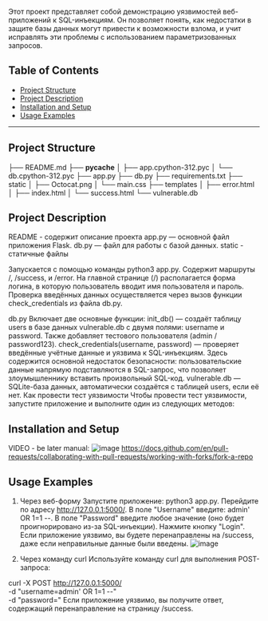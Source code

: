 Этот проект представляет собой демонстрацию уязвимостей веб-приложений к SQL-инъекциям. Он позволяет понять, как недостатки в защите базы данных могут привести к возможности взлома, и учит исправлять эти проблемы с использованием параметризованных запросов.

## Table of Contents
- [Project Structure](#project-structure)
- [Project Description](#project-description)
- [Installation and Setup](#installation-and-setup)
- [Usage Examples](#tests)
---

## Project Structure
├── README.md
├── __pycache__
│   ├── app.cpython-312.pyc
│   └── db.cpython-312.pyc
├── app.py
├── db.py
├── requirements.txt
├── static
│   ├── Octocat.png
│   └── main.css
├── templates
│   ├── error.html
│   ├── index.html
│   └── success.html
└── vulnerable.db

## Project Description

README - cодержит описание проекта
app.py — основной файл приложения Flask.
db.py — файл для работы с базой данных.
static - статичные файлы

Запускается с помощью команды python3 app.py.
Содержит маршруты /, /success, и /error.
На главной странице (/) располагается форма логина, в которую пользователь вводит имя пользователя и пароль. Проверка введённых данных осуществляется через вызов функции check_credentials из файла db.py.

db.py Включает две основные функции:
init_db() — создаёт таблицу users в базе данных vulnerable.db с двумя полями: username и password. Также добавляет тестового пользователя (admin / password123).
check_credentials(username, password) — проверяет введённые учётные данные и уязвима к SQL-инъекциям. Здесь содержится основной недостаток безопасности: пользовательские данные напрямую подставляются в SQL-запрос, что позволяет злоумышленнику вставить произвольный SQL-код.
vulnerable.db — SQLite-база данных, автоматически создаётся с таблицей users, если её нет.
Как провести тест уязвимости
Чтобы провести тест уязвимости, запустите приложение и выполните один из следующих методов:

## Installation and Setup
VIDEO - be later
manual:
  ![image](https://github.com/user-attachments/assets/a62d3b65-1dc1-4e24-8362-482a930766ad)
  https://docs.github.com/en/pull-requests/collaborating-with-pull-requests/working-with-forks/fork-a-repo
  



## Usage Examples

1. Через веб-форму
Запустите приложение: python3 app.py.
Перейдите по адресу http://127.0.0.1:5000/.
В поле "Username" введите: admin' OR 1=1 --.
В поле "Password" введите любое значение (оно будет проигнорировано из-за SQL-инъекции).
Нажмите кнопку "Login".
Если приложение уязвимо, вы будете перенаправлены на /success, даже если неправильные данные были введены.
![image](https://github.com/user-attachments/assets/be40eedd-f9e0-416d-8eac-6f138f6d86b9)

2. Через команду curl
Используйте команду curl для выполнения POST-запроса:

curl -X POST http://127.0.0.1:5000/ \
     -d "username=admin' OR 1=1 --" \
     -d "password="
Если приложение уязвимо, вы получите ответ, содержащий перенаправление на страницу /success.
